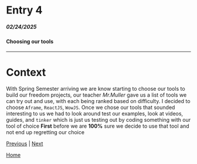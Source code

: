 # Entry 4
##### 02/24/2025

#### Choosing our tools 

---
<h1>Context</h1>

With Spring Semester arriving we are know starting to choose our tools to build our freedom projects, our teacher _Mr.Muller_ gave us a list of tools we can try out and use, with each being ranked based on difficulty. I decided to choose `Aframe`, `ReactJS`, `WowJS`. Once we chose our tools that sounded interesting to us we had to look around test our examples, look at videos, guides, and `tinker` which is just us testing out by coding something with our tool of choice **First** before we are **100%** sure we decide to use that tool and not end up regretting our choice  




[Previous](entry03.md) | [Next](entry05.md)

[Home](../README.md)
